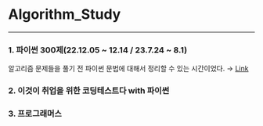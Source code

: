 # Algorithm_Study
--------------
### 1. 파이썬 300제(22.12.05 ~ 12.14 / 23.7.24 ~ 8.1)
알고리즘 문제들을 풀기 전 파이썬 문법에 대해서 정리할 수 있는 시간이었다. → [Link](https://github.com/soy53/Algorithm/tree/main/Python_300)

### 2. 이것이 취업을 위한 코딩테스트다 with 파이썬

### 3. 프로그래머스
